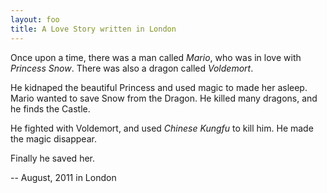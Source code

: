```yaml
---
layout: foo
title: A Love Story written in London
---
```


Once upon a time, there was a man called *Mario*, who was in love with *Princess Snow*. There was also a dragon called *Voldemort*.

He kidnaped the beautiful Princess and used magic to made her asleep. Mario wanted to save Snow from the Dragon. He killed many dragons, and he finds the Castle.

He fighted with Voldemort, and used *Chinese Kungfu* to kill him. He made the magic disappear.

Finally he saved her.

-- August, 2011 in London
